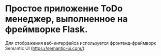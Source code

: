 # Простое приложение ToDo менеджер, выполненное на фреймворке Flask.
Для отображения веб-интерфейса используется  фронтенд-фреймворк Semantic UI (https://semantic-ui.com/).
